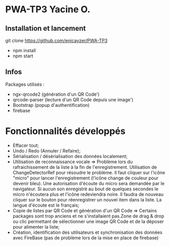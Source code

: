 # PWA-TP3 Yacine O.

## Installation et lancement

git clone https://github.com/enicayzer/PWA-TP3
- npm install
- npm start

## Infos

Packages utilisés : 
- ngx-qrcode2 (génération d'un QR Code')
- qrcode-parser (lecture d'un QR Code depuis une image')
- Bootstrap (popup d'authentification)
- firebase

# Fonctionnalités développés
- Effacer tout;
- Undo / Redo (Annuler / Refaire);
- Sérialisation / désérialisation des données localement;
- Utilisation de reconnaissance vocale => Problème lors du rafraichissement de la liste à la fin de l'enregistrement. Utilisation de ChangeDetectorRef pour résoudre le problème. Il faut cliquer sur l'icône "micro" pour lancer l'enregistrement (l'icône change de couleur pour devenir bleu).
Une autorisation d'écoute du micro sera demandée par le navigateur. Si aucun son enregistré au bout de quelques secondes le micro n'écoutera plus et l'icône redeviendra noire. Il faudra de nouveau cliquer sur le bouton pour réenregistrer un nouvel item dans la liste.
La langue d'écoute est le français;
- Copie de listes par QR Code et génération d'un QR Code => Certains packages sont trop anciens et ne s'installaient pas.Zone de drag & drop ou clic permettant de sélectionner une image QR Code et de la déposer pour alimenter la liste;
- Création, identification des utilisateurs et synchronisation des données avec FireBase (pas de problème lors de la mise en place de firebase)
